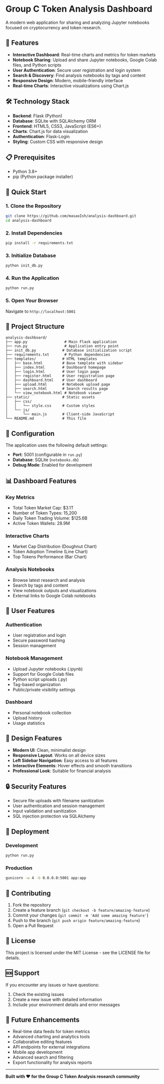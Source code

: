 # Group C Token Analysis Dashboard

A modern web application for sharing and analyzing Jupyter notebooks focused on cryptocurrency and token research.

## 🚀 Features

- **Interactive Dashboard**: Real-time charts and metrics for token markets
- **Notebook Sharing**: Upload and share Jupyter notebooks, Google Colab files, and Python scripts
- **User Authentication**: Secure user registration and login system
- **Search & Discovery**: Find analysis notebooks by tags and content
- **Responsive Design**: Modern, mobile-friendly interface
- **Real-time Charts**: Interactive visualizations using Chart.js

## 🛠️ Technology Stack

- **Backend**: Flask (Python)
- **Database**: SQLite with SQLAlchemy ORM
- **Frontend**: HTML5, CSS3, JavaScript (ES6+)
- **Charts**: Chart.js for data visualization
- **Authentication**: Flask-Login
- **Styling**: Custom CSS with responsive design

## 📋 Prerequisites

- Python 3.8+
- pip (Python package installer)

## 🚀 Quick Start

### 1. Clone the Repository
```bash
git clone https://github.com/masaoIsh/analysis-dashboard.git
cd analysis-dashboard
```

### 2. Install Dependencies
```bash
pip install -r requirements.txt
```

### 3. Initialize Database
```bash
python init_db.py
```

### 4. Run the Application
```bash
python run.py
```

### 5. Open Your Browser
Navigate to `http://localhost:5001`

## 📁 Project Structure

```
analysis-dashboard/
├── app.py                 # Main Flask application
├── run.py                 # Application entry point
├── init_db.py            # Database initialization script
├── requirements.txt       # Python dependencies
├── templates/            # HTML templates
│   ├── base.html         # Base template with sidebar
│   ├── index.html        # Dashboard homepage
│   ├── login.html        # User login page
│   ├── register.html     # User registration page
│   ├── dashboard.html    # User dashboard
│   ├── upload.html       # Notebook upload page
│   ├── search.html       # Search results page
│   └── view_notebook.html # Notebook viewer
├── static/               # Static assets
│   ├── css/
│   │   └── style.css     # Custom styles
│   └── js/
│       └── main.js       # Client-side JavaScript
└── README.md             # This file
```

## 🔧 Configuration

The application uses the following default settings:
- **Port**: 5001 (configurable in `run.py`)
- **Database**: SQLite (`notebooks.db`)
- **Debug Mode**: Enabled for development

## 📊 Dashboard Features

### Key Metrics
- Total Token Market Cap: $3.1T
- Number of Token Types: 15,200
- Daily Token Trading Volume: $125.6B
- Active Token Wallets: 28.9M

### Interactive Charts
- Market Cap Distribution (Doughnut Chart)
- Token Adoption Timeline (Line Chart)
- Top Tokens Performance (Bar Chart)

### Analysis Notebooks
- Browse latest research and analysis
- Search by tags and content
- View notebook outputs and visualizations
- External links to Google Colab notebooks

## 👥 User Features

### Authentication
- User registration and login
- Secure password hashing
- Session management

### Notebook Management
- Upload Jupyter notebooks (.ipynb)
- Support for Google Colab files
- Python script uploads (.py)
- Tag-based organization
- Public/private visibility settings

### Dashboard
- Personal notebook collection
- Upload history
- Usage statistics

## 🎨 Design Features

- **Modern UI**: Clean, minimalist design
- **Responsive Layout**: Works on all device sizes
- **Left Sidebar Navigation**: Easy access to all features
- **Interactive Elements**: Hover effects and smooth transitions
- **Professional Look**: Suitable for financial analysis

## 🔒 Security Features

- Secure file uploads with filename sanitization
- User authentication and session management
- Input validation and sanitization
- SQL injection protection via SQLAlchemy

## 🚀 Deployment

### Development
```bash
python run.py
```

### Production
```bash
gunicorn -w 4 -b 0.0.0.0:5001 app:app
```

## 🤝 Contributing

1. Fork the repository
2. Create a feature branch (`git checkout -b feature/amazing-feature`)
3. Commit your changes (`git commit -m 'Add some amazing feature'`)
4. Push to the branch (`git push origin feature/amazing-feature`)
5. Open a Pull Request

## 📝 License

This project is licensed under the MIT License - see the LICENSE file for details.

## 🆘 Support

If you encounter any issues or have questions:
1. Check the existing issues
2. Create a new issue with detailed information
3. Include your environment details and error messages

## 🔮 Future Enhancements

- Real-time data feeds for token metrics
- Advanced charting and analytics tools
- Collaborative editing features
- API endpoints for external integrations
- Mobile app development
- Advanced search and filtering
- Export functionality for analysis reports

---

**Built with ❤️ for the Group C Token Analysis research community**
